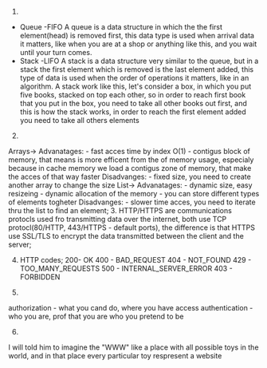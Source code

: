1. 
- Queue -FIFO
A queue is a data structure in which the the  first element(head) is removed first, this data type is used when arrival data it matters, like when you are at a shop or anything like this, and you wait until your turn comes.
- Stack -LIFO
A stack is a data structure very similar to the queue, but in a stack the first element which is removed is the last element added, this type of data is used when the order of operations it matters, like in an algorithm. A stack work like this, let's consider a box, in which you put five books, stacked on top each other, so in order to reach first book that  you put in the box, you need to take all other books out first, and this is how the stack works, in order to reach the first element added you need to take all others elements

2. 
Arrays->
  Advanatages:
    - fast acces time by index O(1)
    - contigus block of memory, that means is more efficent from the of memory usage,
        especialy because in cache memory we load a contigus zone of memory, that make the acces of that way faster
 Disadvanges:
    - fixed size, you need to create another array to change the size
List->
    Advanatages:
        - dynamic size, easy resizeing
        - dynamic allocation of the memory
        - you can store different types of elements togheter
    Disadvanges:
        - slower time acces, you need to iterate thru the list to find an element;
3. 
 HTTP/HTTPS are communications protocls used fro transmitting data over the internet,
    both use TCP protocl(80/HTTP, 443/HTTPS - default ports), the difference is that HTTPS use SSL/TLS to encrypt the 
    data transmitted between the client and the server;

4. HTTP codes;
200- OK
400 - BAD_REQUEST
404 - NOT_FOUND
429 - TOO_MANY_REQUESTS
500 - INTERNAL_SERVER_ERROR
403 - FORBIDDEN

5. 
authorization - what you cand do, where you have access
authentication - who you are, prof that you are who you pretend to be

6. 
I will told him to imagine the "WWW" like a place with all possible toys in the world,
 and in that place every particular toy respresent a website